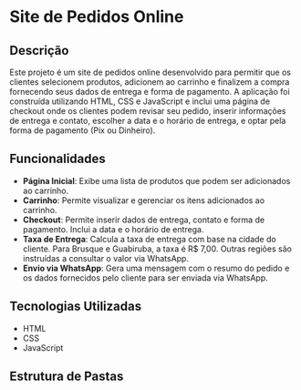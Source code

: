 # Site de Pedidos Online

## Descrição

Este projeto é um site de pedidos online desenvolvido para permitir que os clientes selecionem produtos, adicionem ao carrinho e finalizem a compra fornecendo seus dados de entrega e forma de pagamento. A aplicação foi construída utilizando HTML, CSS e JavaScript e inclui uma página de checkout onde os clientes podem revisar seu pedido, inserir informações de entrega e contato, escolher a data e o horário de entrega, e optar pela forma de pagamento (Pix ou Dinheiro).

## Funcionalidades

- **Página Inicial**: Exibe uma lista de produtos que podem ser adicionados ao carrinho.
- **Carrinho**: Permite visualizar e gerenciar os itens adicionados ao carrinho.
- **Checkout**: Permite inserir dados de entrega, contato e forma de pagamento. Inclui a data e o horário de entrega.
- **Taxa de Entrega**: Calcula a taxa de entrega com base na cidade do cliente. Para Brusque e Guabiruba, a taxa é R$ 7,00. Outras regiões são instruídas a consultar o valor via WhatsApp.
- **Envio via WhatsApp**: Gera uma mensagem com o resumo do pedido e os dados fornecidos pelo cliente para ser enviada via WhatsApp.

## Tecnologias Utilizadas

- HTML
- CSS
- JavaScript

## Estrutura de Pastas

